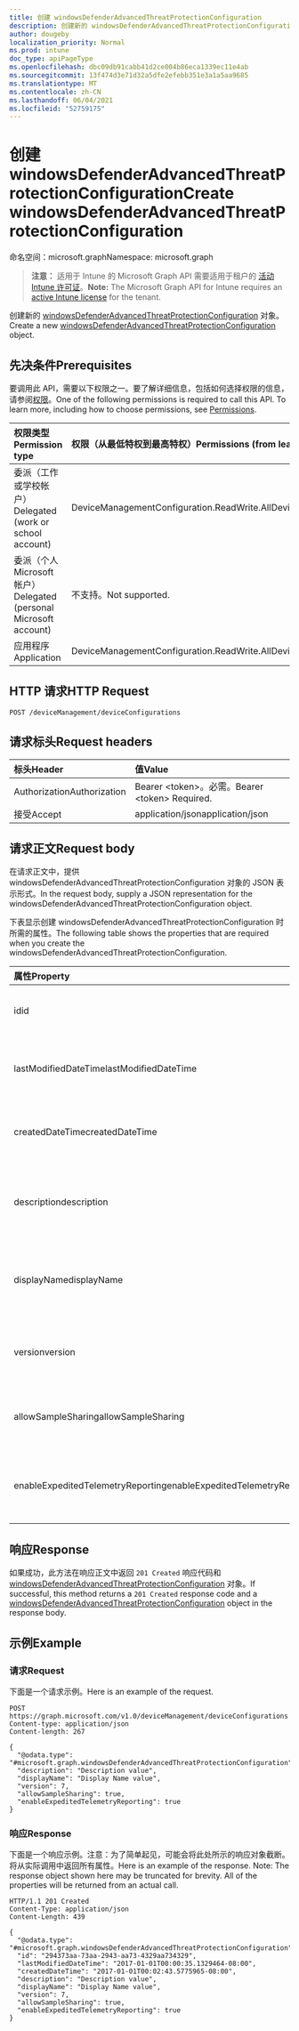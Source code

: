 ```yaml
---
title: 创建 windowsDefenderAdvancedThreatProtectionConfiguration
description: 创建新的 windowsDefenderAdvancedThreatProtectionConfiguration 对象。
author: dougeby
localization_priority: Normal
ms.prod: intune
doc_type: apiPageType
ms.openlocfilehash: dbc09db91cabb41d2ce004b86eca1339ec11e4ab
ms.sourcegitcommit: 13f474d3e71d32a5dfe2efebb351e3a1a5aa9685
ms.translationtype: MT
ms.contentlocale: zh-CN
ms.lasthandoff: 06/04/2021
ms.locfileid: "52759175"
---
```

# <a name="create-windowsdefenderadvancedthreatprotectionconfiguration"></a><span data-ttu-id="d746a-103">创建 windowsDefenderAdvancedThreatProtectionConfiguration</span><span class="sxs-lookup"><span data-stu-id="d746a-103">Create windowsDefenderAdvancedThreatProtectionConfiguration</span></span>

<span data-ttu-id="d746a-104">命名空间：microsoft.graph</span><span class="sxs-lookup"><span data-stu-id="d746a-104">Namespace: microsoft.graph</span></span>

> <span data-ttu-id="d746a-105">**注意：** 适用于 Intune 的 Microsoft Graph API 需要适用于租户的 [活动 Intune 许可证](https://go.microsoft.com/fwlink/?linkid=839381)。</span><span class="sxs-lookup"><span data-stu-id="d746a-105">**Note:** The Microsoft Graph API for Intune requires an [active Intune license](https://go.microsoft.com/fwlink/?linkid=839381) for the tenant.</span></span>

<span data-ttu-id="d746a-106">创建新的 [windowsDefenderAdvancedThreatProtectionConfiguration](../resources/intune-deviceconfig-windowsdefenderadvancedthreatprotectionconfiguration.md) 对象。</span><span class="sxs-lookup"><span data-stu-id="d746a-106">Create a new [windowsDefenderAdvancedThreatProtectionConfiguration](../resources/intune-deviceconfig-windowsdefenderadvancedthreatprotectionconfiguration.md) object.</span></span>

## <a name="prerequisites"></a><span data-ttu-id="d746a-107">先决条件</span><span class="sxs-lookup"><span data-stu-id="d746a-107">Prerequisites</span></span>
<span data-ttu-id="d746a-p101">要调用此 API，需要以下权限之一。要了解详细信息，包括如何选择权限的信息，请参阅[权限](/graph/permissions-reference)。</span><span class="sxs-lookup"><span data-stu-id="d746a-p101">One of the following permissions is required to call this API. To learn more, including how to choose permissions, see [Permissions](/graph/permissions-reference).</span></span>

|<span data-ttu-id="d746a-110">权限类型</span><span class="sxs-lookup"><span data-stu-id="d746a-110">Permission type</span></span>|<span data-ttu-id="d746a-111">权限（从最低特权到最高特权）</span><span class="sxs-lookup"><span data-stu-id="d746a-111">Permissions (from least to most privileged)</span></span>|
|:---|:---|
|<span data-ttu-id="d746a-112">委派（工作或学校帐户）</span><span class="sxs-lookup"><span data-stu-id="d746a-112">Delegated (work or school account)</span></span>|<span data-ttu-id="d746a-113">DeviceManagementConfiguration.ReadWrite.All</span><span class="sxs-lookup"><span data-stu-id="d746a-113">DeviceManagementConfiguration.ReadWrite.All</span></span>|
|<span data-ttu-id="d746a-114">委派（个人 Microsoft 帐户）</span><span class="sxs-lookup"><span data-stu-id="d746a-114">Delegated (personal Microsoft account)</span></span>|<span data-ttu-id="d746a-115">不支持。</span><span class="sxs-lookup"><span data-stu-id="d746a-115">Not supported.</span></span>|
|<span data-ttu-id="d746a-116">应用程序</span><span class="sxs-lookup"><span data-stu-id="d746a-116">Application</span></span>|<span data-ttu-id="d746a-117">DeviceManagementConfiguration.ReadWrite.All</span><span class="sxs-lookup"><span data-stu-id="d746a-117">DeviceManagementConfiguration.ReadWrite.All</span></span>|

## <a name="http-request"></a><span data-ttu-id="d746a-118">HTTP 请求</span><span class="sxs-lookup"><span data-stu-id="d746a-118">HTTP Request</span></span>
<!-- {
  "blockType": "ignored"
}
-->
``` http
POST /deviceManagement/deviceConfigurations
```

## <a name="request-headers"></a><span data-ttu-id="d746a-119">请求标头</span><span class="sxs-lookup"><span data-stu-id="d746a-119">Request headers</span></span>
|<span data-ttu-id="d746a-120">标头</span><span class="sxs-lookup"><span data-stu-id="d746a-120">Header</span></span>|<span data-ttu-id="d746a-121">值</span><span class="sxs-lookup"><span data-stu-id="d746a-121">Value</span></span>|
|:---|:---|
|<span data-ttu-id="d746a-122">Authorization</span><span class="sxs-lookup"><span data-stu-id="d746a-122">Authorization</span></span>|<span data-ttu-id="d746a-123">Bearer &lt;token&gt;。必需。</span><span class="sxs-lookup"><span data-stu-id="d746a-123">Bearer &lt;token&gt; Required.</span></span>|
|<span data-ttu-id="d746a-124">接受</span><span class="sxs-lookup"><span data-stu-id="d746a-124">Accept</span></span>|<span data-ttu-id="d746a-125">application/json</span><span class="sxs-lookup"><span data-stu-id="d746a-125">application/json</span></span>|

## <a name="request-body"></a><span data-ttu-id="d746a-126">请求正文</span><span class="sxs-lookup"><span data-stu-id="d746a-126">Request body</span></span>
<span data-ttu-id="d746a-127">在请求正文中，提供 windowsDefenderAdvancedThreatProtectionConfiguration 对象的 JSON 表示形式。</span><span class="sxs-lookup"><span data-stu-id="d746a-127">In the request body, supply a JSON representation for the windowsDefenderAdvancedThreatProtectionConfiguration object.</span></span>

<span data-ttu-id="d746a-128">下表显示创建 windowsDefenderAdvancedThreatProtectionConfiguration 时所需的属性。</span><span class="sxs-lookup"><span data-stu-id="d746a-128">The following table shows the properties that are required when you create the windowsDefenderAdvancedThreatProtectionConfiguration.</span></span>

|<span data-ttu-id="d746a-129">属性</span><span class="sxs-lookup"><span data-stu-id="d746a-129">Property</span></span>|<span data-ttu-id="d746a-130">类型</span><span class="sxs-lookup"><span data-stu-id="d746a-130">Type</span></span>|<span data-ttu-id="d746a-131">说明</span><span class="sxs-lookup"><span data-stu-id="d746a-131">Description</span></span>|
|:---|:---|:---|
|<span data-ttu-id="d746a-132">id</span><span class="sxs-lookup"><span data-stu-id="d746a-132">id</span></span>|<span data-ttu-id="d746a-133">String</span><span class="sxs-lookup"><span data-stu-id="d746a-133">String</span></span>|<span data-ttu-id="d746a-134">实体的键。</span><span class="sxs-lookup"><span data-stu-id="d746a-134">Key of the entity.</span></span> <span data-ttu-id="d746a-135">继承自 [deviceConfiguration](../resources/intune-deviceconfig-deviceconfiguration.md)</span><span class="sxs-lookup"><span data-stu-id="d746a-135">Inherited from [deviceConfiguration](../resources/intune-deviceconfig-deviceconfiguration.md)</span></span>|
|<span data-ttu-id="d746a-136">lastModifiedDateTime</span><span class="sxs-lookup"><span data-stu-id="d746a-136">lastModifiedDateTime</span></span>|<span data-ttu-id="d746a-137">DateTimeOffset</span><span class="sxs-lookup"><span data-stu-id="d746a-137">DateTimeOffset</span></span>|<span data-ttu-id="d746a-138">上次修改对象的日期/时间。</span><span class="sxs-lookup"><span data-stu-id="d746a-138">DateTime the object was last modified.</span></span> <span data-ttu-id="d746a-139">继承自 [deviceConfiguration](../resources/intune-deviceconfig-deviceconfiguration.md)</span><span class="sxs-lookup"><span data-stu-id="d746a-139">Inherited from [deviceConfiguration](../resources/intune-deviceconfig-deviceconfiguration.md)</span></span>|
|<span data-ttu-id="d746a-140">createdDateTime</span><span class="sxs-lookup"><span data-stu-id="d746a-140">createdDateTime</span></span>|<span data-ttu-id="d746a-141">DateTimeOffset</span><span class="sxs-lookup"><span data-stu-id="d746a-141">DateTimeOffset</span></span>|<span data-ttu-id="d746a-142">创建对象的日期/时间。</span><span class="sxs-lookup"><span data-stu-id="d746a-142">DateTime the object was created.</span></span> <span data-ttu-id="d746a-143">继承自 [deviceConfiguration](../resources/intune-deviceconfig-deviceconfiguration.md)</span><span class="sxs-lookup"><span data-stu-id="d746a-143">Inherited from [deviceConfiguration](../resources/intune-deviceconfig-deviceconfiguration.md)</span></span>|
|<span data-ttu-id="d746a-144">description</span><span class="sxs-lookup"><span data-stu-id="d746a-144">description</span></span>|<span data-ttu-id="d746a-145">String</span><span class="sxs-lookup"><span data-stu-id="d746a-145">String</span></span>|<span data-ttu-id="d746a-146">管理员提供的设备配置的说明。</span><span class="sxs-lookup"><span data-stu-id="d746a-146">Admin provided description of the Device Configuration.</span></span> <span data-ttu-id="d746a-147">继承自 [deviceConfiguration](../resources/intune-deviceconfig-deviceconfiguration.md)</span><span class="sxs-lookup"><span data-stu-id="d746a-147">Inherited from [deviceConfiguration](../resources/intune-deviceconfig-deviceconfiguration.md)</span></span>|
|<span data-ttu-id="d746a-148">displayName</span><span class="sxs-lookup"><span data-stu-id="d746a-148">displayName</span></span>|<span data-ttu-id="d746a-149">String</span><span class="sxs-lookup"><span data-stu-id="d746a-149">String</span></span>|<span data-ttu-id="d746a-150">管理员提供的设备配置的名称。</span><span class="sxs-lookup"><span data-stu-id="d746a-150">Admin provided name of the device configuration.</span></span> <span data-ttu-id="d746a-151">继承自 [deviceConfiguration](../resources/intune-deviceconfig-deviceconfiguration.md)</span><span class="sxs-lookup"><span data-stu-id="d746a-151">Inherited from [deviceConfiguration](../resources/intune-deviceconfig-deviceconfiguration.md)</span></span>|
|<span data-ttu-id="d746a-152">version</span><span class="sxs-lookup"><span data-stu-id="d746a-152">version</span></span>|<span data-ttu-id="d746a-153">Int32</span><span class="sxs-lookup"><span data-stu-id="d746a-153">Int32</span></span>|<span data-ttu-id="d746a-154">设备配置的版本。</span><span class="sxs-lookup"><span data-stu-id="d746a-154">Version of the device configuration.</span></span> <span data-ttu-id="d746a-155">继承自 [deviceConfiguration](../resources/intune-deviceconfig-deviceconfiguration.md)</span><span class="sxs-lookup"><span data-stu-id="d746a-155">Inherited from [deviceConfiguration](../resources/intune-deviceconfig-deviceconfiguration.md)</span></span>|
|<span data-ttu-id="d746a-156">allowSampleSharing</span><span class="sxs-lookup"><span data-stu-id="d746a-156">allowSampleSharing</span></span>|<span data-ttu-id="d746a-157">Boolean</span><span class="sxs-lookup"><span data-stu-id="d746a-157">Boolean</span></span>|<span data-ttu-id="d746a-158">Windows Defender 高级威胁防护“允许示例共享”规则</span><span class="sxs-lookup"><span data-stu-id="d746a-158">Windows Defender AdvancedThreatProtection "Allow Sample Sharing" Rule</span></span>|
|<span data-ttu-id="d746a-159">enableExpeditedTelemetryReporting</span><span class="sxs-lookup"><span data-stu-id="d746a-159">enableExpeditedTelemetryReporting</span></span>|<span data-ttu-id="d746a-160">Boolean</span><span class="sxs-lookup"><span data-stu-id="d746a-160">Boolean</span></span>|<span data-ttu-id="d746a-161">加速 Windows Defender 高级威胁防护遥测报告的频率。</span><span class="sxs-lookup"><span data-stu-id="d746a-161">Expedite Windows Defender Advanced Threat Protection telemetry reporting frequency.</span></span>|



## <a name="response"></a><span data-ttu-id="d746a-162">响应</span><span class="sxs-lookup"><span data-stu-id="d746a-162">Response</span></span>
<span data-ttu-id="d746a-163">如果成功，此方法在响应正文中返回 `201 Created` 响应代码和 [windowsDefenderAdvancedThreatProtectionConfiguration](../resources/intune-deviceconfig-windowsdefenderadvancedthreatprotectionconfiguration.md) 对象。</span><span class="sxs-lookup"><span data-stu-id="d746a-163">If successful, this method returns a `201 Created` response code and a [windowsDefenderAdvancedThreatProtectionConfiguration](../resources/intune-deviceconfig-windowsdefenderadvancedthreatprotectionconfiguration.md) object in the response body.</span></span>

## <a name="example"></a><span data-ttu-id="d746a-164">示例</span><span class="sxs-lookup"><span data-stu-id="d746a-164">Example</span></span>

### <a name="request"></a><span data-ttu-id="d746a-165">请求</span><span class="sxs-lookup"><span data-stu-id="d746a-165">Request</span></span>
<span data-ttu-id="d746a-166">下面是一个请求示例。</span><span class="sxs-lookup"><span data-stu-id="d746a-166">Here is an example of the request.</span></span>
``` http
POST https://graph.microsoft.com/v1.0/deviceManagement/deviceConfigurations
Content-type: application/json
Content-length: 267

{
  "@odata.type": "#microsoft.graph.windowsDefenderAdvancedThreatProtectionConfiguration",
  "description": "Description value",
  "displayName": "Display Name value",
  "version": 7,
  "allowSampleSharing": true,
  "enableExpeditedTelemetryReporting": true
}
```

### <a name="response"></a><span data-ttu-id="d746a-167">响应</span><span class="sxs-lookup"><span data-stu-id="d746a-167">Response</span></span>
<span data-ttu-id="d746a-p108">下面是一个响应示例。注意：为了简单起见，可能会将此处所示的响应对象截断。将从实际调用中返回所有属性。</span><span class="sxs-lookup"><span data-stu-id="d746a-p108">Here is an example of the response. Note: The response object shown here may be truncated for brevity. All of the properties will be returned from an actual call.</span></span>
``` http
HTTP/1.1 201 Created
Content-Type: application/json
Content-Length: 439

{
  "@odata.type": "#microsoft.graph.windowsDefenderAdvancedThreatProtectionConfiguration",
  "id": "294373aa-73aa-2943-aa73-4329aa734329",
  "lastModifiedDateTime": "2017-01-01T00:00:35.1329464-08:00",
  "createdDateTime": "2017-01-01T00:02:43.5775965-08:00",
  "description": "Description value",
  "displayName": "Display Name value",
  "version": 7,
  "allowSampleSharing": true,
  "enableExpeditedTelemetryReporting": true
}
```




